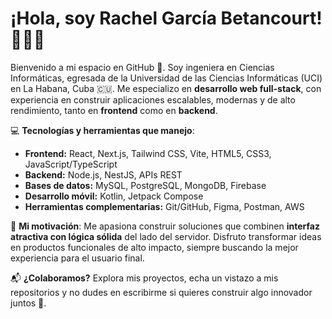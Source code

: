 # ¡Hola, soy Rachel García Betancourt! 👩‍💻✨  

Bienvenido a mi espacio en GitHub 🚀. Soy ingeniera en Ciencias Informáticas, egresada de la Universidad de las Ciencias Informáticas (UCI) en La Habana, Cuba 🇨🇺. Me especializo en **desarrollo web full-stack**, con experiencia en construir aplicaciones escalables, modernas y de alto rendimiento, tanto en **frontend** como en **backend**.  

💻 **Tecnologías y herramientas que manejo**:  
- **Frontend:** React, Next.js, Tailwind CSS, Vite, HTML5, CSS3, JavaScript/TypeScript  
- **Backend:** Node.js, NestJS, APIs REST  
- **Bases de datos:** MySQL, PostgreSQL, MongoDB, Firebase  
- **Desarrollo móvil:** Kotlin, Jetpack Compose  
- **Herramientas complementarias:** Git/GitHub, Figma, Postman, AWS  

🚀 **Mi motivación**: Me apasiona construir soluciones que combinen **interfaz atractiva con lógica sólida** del lado del servidor. Disfruto transformar ideas en productos funcionales de alto impacto, siempre buscando la mejor experiencia para el usuario final.  

📬 **¿Colaboramos?** Explora mis proyectos, echa un vistazo a mis repositorios y no dudes en escribirme si quieres construir algo innovador juntos 🤝.  

